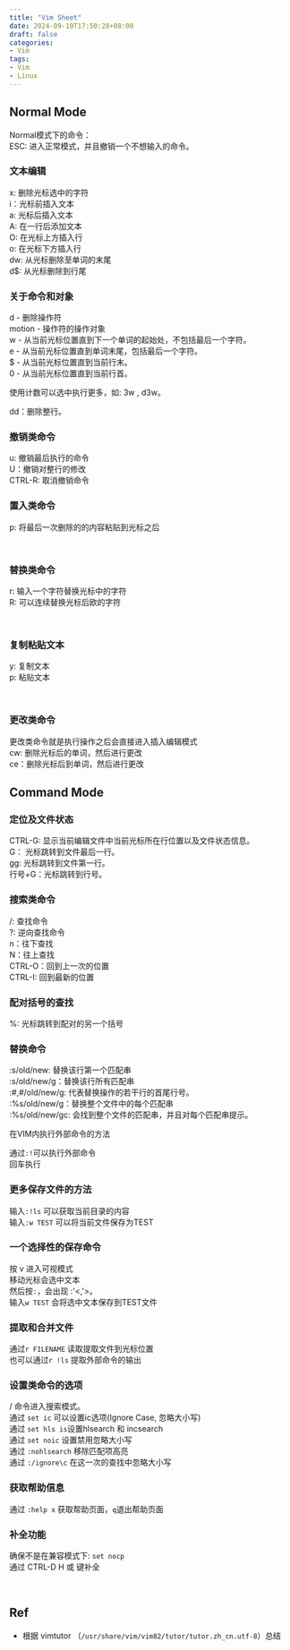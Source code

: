 ```yaml
---
title: "Vim Sheet"
date: 2024-09-10T17:50:28+08:00
draft: false
categories: 
- Vim
tags: 
- Vim
- Linux
---
```



## Normal Mode

Normal模式下的命令：  
ESC: 进入正常模式，并且撤销一个不想输入的命令。

### 文本编辑

x: 删除光标选中的字符  
i：光标前插入文本  
a: 光标后插入文本  
A: 在一行后添加文本  
O: 在光标上方插入行  
o: 在光标下方插入行  
dw: 从光标删除至单词的末尾  
d$: 从光标删除到行尾

### 关于命令和对象

d      - 删除操作符  
motion - 操作符的操作对象  
w - 从当前光标位置直到下一个单词的起始处，不包括最后一个字符。  
e - 从当前光标位置直到单词末尾，包括最后一个字符。  
$ - 从当前光标位置直到当前行末。  
0 - 从当前光标位置直到当前行首。

使用计数可以选中执行更多，如: 3w , d3w。

dd：删除整行。

### 撤销类命令

u: 撤销最后执行的命令  
U：撤销对整行的修改  
CTRL-R: 取消撤销命令

### 置入类命令

p: 将最后一次删除的的内容粘贴到光标之后

‍

### 替换类命令

r: 输入一个字符替换光标中的字符  
R: 可以连续替换光标后欧的字符

‍

### 复制粘贴文本

y: 复制文本  
p: 粘贴文本

‍

### 更改类命令

更改类命令就是执行操作之后会直接进入插入编辑模式  
cw: 删除光标后的单词，然后进行更改  
ce：删除光标后到单词，然后进行更改

## Command Mode

### 定位及文件状态

CTRL-G: 显示当前编辑文件中当前光标所在行位置以及文件状态信息。  
G： 光标跳转到文件最后一行。  
gg: 光标跳转到文件第一行。  
行号+G：光标跳转到行号。

### 搜索类命令

/: 查找命令  
?: 逆向查找命令  
n：往下查找  
N：往上查找  
CTRL-O：回到上一次的位置  
CTRL-I: 回到最新的位置

### 配对括号的查找

%: 光标跳转到配对的另一个括号

### 替换命令

:s/old/new:   替换该行第一个匹配串  
:s/old/new/g：替换该行所有匹配串  
:\#,#\/old/new/g: 代表替换操作的若干行的首尾行号。  
:%s/old/new/g：替换整个文件中的每个匹配串  
:%s/old/new/gc: 会找到整个文件的匹配串，并且对每个匹配串提示。

在VIM内执行外部命令的方法

通过`:!`​可以执行外部命令  
回车执行

### 更多保存文件的方法

输入`:!ls`​ 可以获取当前目录的内容  
输入`:w TEST`​ 可以将当前文件保存为TEST

### 一个选择性的保存命令

按 v 进入可视模式  
移动光标会选中文本  
然后按`:`​，会出现 :'<,'>。  
输入`w TEST`​ 会将选中文本保存到TEST文件

### 提取和合并文件

通过`r FILENAME`​ 读取提取文件到光标位置  
也可以通过`r !ls`​ 提取外部命令的输出

### 设置类命令的选项

/ 命令进入搜索模式。  
通过 `set ic`​ 可以设置ic选项(Ignore Case, 忽略大小写)  
通过 `set hls is`​设置hlsearch 和 incsearch  
通过 `set noic`​ 设置禁用忽略大小写  
通过 `:nohlsearch`​ 移除匹配项高亮  
通过 `:/ignore\c`​ 在这一次的查找中忽略大小写

### 获取帮助信息

通过 `:help x`​ 获取帮助页面，`q`​ 退出帮助页面

### 补全功能

确保不是在兼容模式下: `set nocp`​  
通过 CTRL-D H 或 <TAB> 键补全

‍

## Ref

* 根据 vimtutor （`/usr/share/vim/vim82/tutor/tutor.zh_cn.utf-8`​）总结

‍
